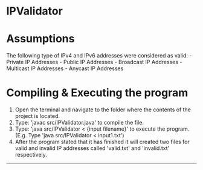 # IPValidator

Assumptions
===========
The following type of IPv4 and IPv6 addresses were considered as valid:
    - Private IP Addresses
    - Public IP Addresses
    - Broadcast IP Addresses
    - Multicast IP Addresses
    - Anycast IP Addresses

Compiling & Executing the program
=================================
1. Open the terminal and navigate to the folder where the contents of the project is located.
3. Type: 'javac src/IPValidator.java' to compile the file.
4. Type: 'java src/IPValidator < {input filename}' to execute the program. 
   (E.g. Type 'java src/IPValidator < input1.txt')
5. After the program stated that it has finished it will created two files for valid and invalid IP addresses called 'valid.txt' and 'invalid.txt' respectively.
   
   
*****
